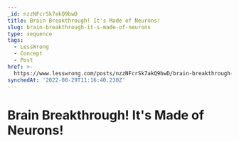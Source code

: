 ```yaml
---
_id: nzzNFcrSk7akQ9bwD
title: Brain Breakthrough! It's Made of Neurons!
slug: brain-breakthrough-it-s-made-of-neurons
type: sequence
tags:
  - LessWrong
  - Concept
  - Post
href: >-
  https://www.lesswrong.com/posts/nzzNFcrSk7akQ9bwD/brain-breakthrough-it-s-made-of-neurons
synchedAt: '2022-08-29T11:16:40.230Z'
---
```

# Brain Breakthrough! It's Made of Neurons!


